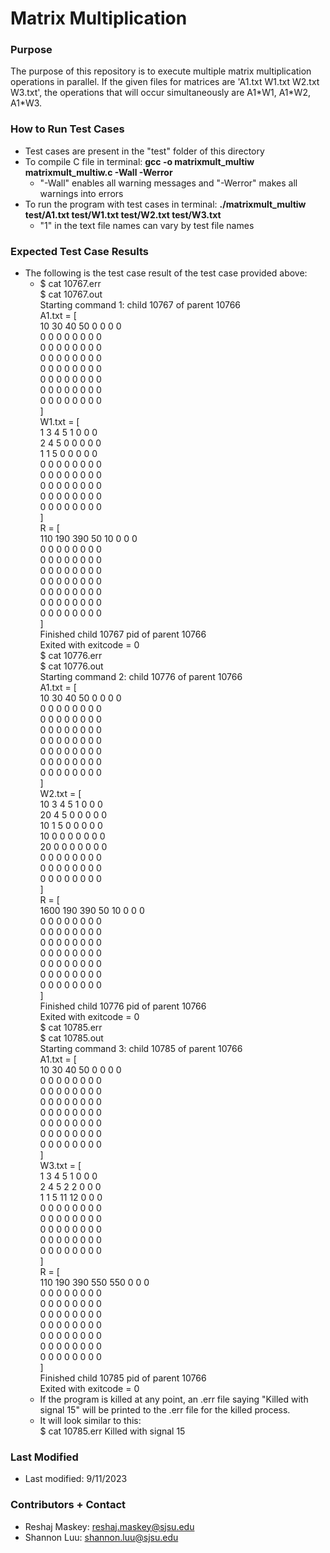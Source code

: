 # Matrix Multiplication #

### Purpose ###

The purpose of this repository is to execute multiple matrix multiplication operations in parallel. If the given files for matrices are 'A1.txt W1.txt W2.txt W3.txt', the operations that will occur simultaneously are A1\*W1, A1\*W2, A1\*W3.

### How to Run Test Cases ###

* Test cases are present in the "test" folder of this directory
* To compile C file in terminal: **gcc -o matrixmult_multiw matrixmult_multiw.c -Wall -Werror**
    * "-Wall" enables all warning messages and "-Werror" makes all warnings into errors
* To run the program with test cases in terminal: **./matrixmult_multiw test/A1.txt test/W1.txt test/W2.txt test/W3.txt**
    * "1" in the text file names can vary by test file names

### Expected Test Case Results ###

* The following is the test case result of the test case provided above:
    *   $ cat 10767.err<br />
        $ cat 10767.out<br />
            Starting command 1: child 10767 of parent 10766<br />
            A1.txt = \[<br />
            10      30      40      50      0       0       0       0<br />
            0       0       0       0       0       0       0       0<br />
            0       0       0       0       0       0       0       0<br />
            0       0       0       0       0       0       0       0<br />
            0       0       0       0       0       0       0       0<br />
            0       0       0       0       0       0       0       0<br />
            0       0       0       0       0       0       0       0<br />
            0       0       0       0       0       0       0       0<br />
            ]<br />
            W1.txt = \[<br />
            1       3       4       5       1       0       0       0<br />
            2       4       5       0       0       0       0       0<br />
            1       1       5       0       0       0       0       0<br />
            0       0       0       0       0       0       0       0<br />
            0       0       0       0       0       0       0       0<br />
            0       0       0       0       0       0       0       0<br />
            0       0       0       0       0       0       0       0<br />
            0       0       0       0       0       0       0       0<br />
            \]<br />
            R = \[<br />
            110     190     390     50      10      0       0       0<br />
            0       0       0       0       0       0       0       0<br />
            0       0       0       0       0       0       0       0<br />
            0       0       0       0       0       0       0       0<br />
            0       0       0       0       0       0       0       0<br />
            0       0       0       0       0       0       0       0<br />
            0       0       0       0       0       0       0       0<br />
            0       0       0       0       0       0       0       0<br />
            \]<br />
            Finished child 10767 pid of parent 10766<br />
            Exited with exitcode = 0<br />
        $ cat 10776.err<br />
        $ cat 10776.out<br />
            Starting command 2: child 10776 of parent 10766<br />
            A1.txt = \[<br />
            10      30      40      50      0       0       0       0<br />
            0       0       0       0       0       0       0       0<br />
            0       0       0       0       0       0       0       0<br />
            0       0       0       0       0       0       0       0<br />
            0       0       0       0       0       0       0       0<br />
            0       0       0       0       0       0       0       0<br />
            0       0       0       0       0       0       0       0<br />
            0       0       0       0       0       0       0       0<br />
            \]<br />
            W2.txt = \[<br />
            10      3       4       5       1       0       0       0<br />
            20      4       5       0       0       0       0       0<br />
            10      1       5       0       0       0       0       0<br />
            10      0       0       0       0       0       0       0<br />
            20      0       0       0       0       0       0       0<br />
            0       0       0       0       0       0       0       0<br />
            0       0       0       0       0       0       0       0<br />
            0       0       0       0       0       0       0       0<br />
            \]<br />
            R = \[<br />
            1600    190     390     50      10      0       0       0<br />
            0       0       0       0       0       0       0       0<br />
            0       0       0       0       0       0       0       0<br />
            0       0       0       0       0       0       0       0<br />
            0       0       0       0       0       0       0       0<br />
            0       0       0       0       0       0       0       0<br />
            0       0       0       0       0       0       0       0<br />
            0       0       0       0       0       0       0       0<br />
            \]<br />
            Finished child 10776 pid of parent 10766<br />
            Exited with exitcode = 0<br />
        $ cat 10785.err<br />
        $ cat 10785.out<br />
            Starting command 3: child 10785 of parent 10766<br />
            A1.txt = \[<br />
            10      30      40      50      0       0       0       0<br />
            0       0       0       0       0       0       0       0<br />
            0       0       0       0       0       0       0       0<br />
            0       0       0       0       0       0       0       0<br />
            0       0       0       0       0       0       0       0<br />
            0       0       0       0       0       0       0       0<br />
            0       0       0       0       0       0       0       0<br />
            0       0       0       0       0       0       0       0<br />
            \]<br />
            W3.txt = \[<br />
            1       3       4       5       1       0       0       0<br />
            2       4       5       2       2       0       0       0<br />
            1       1       5       11      12      0       0       0<br />
            0       0       0       0       0       0       0       0<br />
            0       0       0       0       0       0       0       0<br />
            0       0       0       0       0       0       0       0<br />
            0       0       0       0       0       0       0       0<br />
            0       0       0       0       0       0       0       0<br />
            ]<br />
            R = \[<br />
            110     190     390     550     550     0       0       0<br />
            0       0       0       0       0       0       0       0<br />
            0       0       0       0       0       0       0       0<br />
            0       0       0       0       0       0       0       0<br />
            0       0       0       0       0       0       0       0<br />
            0       0       0       0       0       0       0       0<br />
            0       0       0       0       0       0       0       0<br />
            0       0       0       0       0       0       0       0<br />
            ]<br />
            Finished child 10785 pid of parent 10766<br />
            Exited with exitcode = 0<br />
    * If the program is killed at any point, an .err file saying "Killed with signal 15" will be printed to the .err file for the killed process.
    * It will look similar to this:<br />
        $ cat 10785.err
        Killed with signal 15

### Last Modified ###

* Last modified: 9/11/2023

### Contributors + Contact ###

* Reshaj Maskey: reshaj.maskey@sjsu.edu
* Shannon Luu: shannon.luu@sjsu.edu